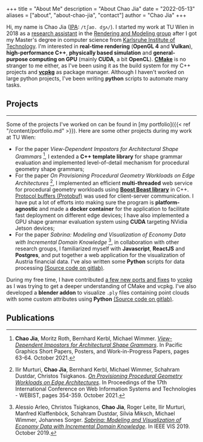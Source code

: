 +++
title = "About Me"
description = "About Chao Jia"
date = "2022-05-13"
aliases = ["about", "about-chao-jia", "contact"]
author = "Chao Jia"
+++

Hi, my name is Chao Jia ([IPA](https://en.wikipedia.org/wiki/International_Phonetic_Alphabet): `/tʃaʊ. dʒʌ/`). I started my work at TU Wien in 2018 as a [research assistant](https://www.cg.tuwien.ac.at/staff/ChaoJia) in the [Rendering and Modeling group](https://www.cg.tuwien.ac.at/group/Rendering-and-Modeling) after I got my Master's degree in computer science from [Karlsruhe Institute of Technology](https://www.kit.edu/). I'm interested in __real-time rendering__ (__OpenGL 4__ and __Vulkan__), __high-performance C++__, __physically based simulation__ and __general-purpose computing on GPU__ (mainly __CUDA__, a bit __OpenCL__). [__CMake__](https://cmake.org) is no stranger to me either, as I've been using it as the build system for my C++ projects and [__vcpkg__](https://vcpkg.io/en/index.html) as package manager. Although I haven't worked on large python projects, I've been writing __python__ scripts to automate many tasks. 

## Projects
---

Some of the projects I've worked on can be found in [my portfolio]({{< ref "/content/portfolio.md" >}}). Here are some other projects during my work at TU Wien:

* For the paper _View-Dependent Impostors for Architectural Shape Grammars_ [^pg21-impostors], I extended a __C++ template library__ for shape grammar evaluation and implemented level-of-detail mechanism for procedural geometry shape grammars; 
* For the paper _On Provisioning Procedural Geometry Workloads on Edge Architectures_ [^webist21-edge], I implemented an efficient __multi-threaded__ web service for procedural geometry workloads using [__Boost Beast library__](https://github.com/boostorg/beast) in C++. [Protocol buffers (Protobuf)](https://developers.google.com/protocol-buffers) was used for client-server communication. I have put a lot of efforts into making sure the program is __platform-agnostic__ and made a __docker container__ for the application to facilitate fast deployment on different edge devices; I have also implemented a GPU shape grammar evaluation system using __CUDA__ targeting NVidia Jetson devices; 
* For the paper _Sabrina: Modeling and Visualization of Economy Data with Incremental Domain Knowledge_ [^ieeevis19-sabrina], in collaboration with other research groups, I familiarized myself with __Javascript__, __ReactJS__ and __Postgres__, and put together a web application for the visualization of Austria financial data. I've also written some __Python__ scripts for data processing [(Source code on gitlab)](https://gitlab.com/chao-jia/ctvis).

During my free time, I have contributed [a few new ports and fixes](https://github.com/microsoft/vcpkg/pulls?q=is%3Apr+author%3Achaojia+is%3Aclosed+is%3Amerged+) to [vcpkg](https://github.com/microsoft/vcpkg) as I was trying to get a deeper understanding of CMake and vcpkg. 
I've also developed a __blender addon__ to visualize `.ply` files containing point clouds with some custom attributes using __Python__ [(Source code on gitlab)](https://gitlab.com/chao-jia/blender_addon_dev/-/tree/master/ttm_ply).

## Publications

[^pg21-impostors]: __Chao Jia__, Moritz Roth, Bernhard Kerbl, Michael Wimmer. _[View-Dependent Impostors for Architectural Shape Grammars](https://doi.org/10.2312/pg.20211390)_. In Pacific Graphics Short Papers, Posters, and Work-in-Progress Papers, pages 63-64. October 2021.

[^webist21-edge]: Ilir Murturi, __Chao Jia__, Bernhard Kerbl, Michael Wimmer, Schahram Dustdar, Christos Tsigkanos. _[On Provisioning Procedural Geometry Workloads on Edge Architectures](https://doi.org/10.5220/0010687800003058)_. In Proceedings of the 17th International Conference on Web Information Systems and Technologies - WEBIST, pages 354-359. October 2021.

[^ieeevis19-sabrina]: Alessio Arleo, Christos Tsigkanos, __Chao Jia__, Roger Leite, Ilir Murturi, Manfred Klaffenböck, Schahram Dustdar, Silvia Miksch, Michael Wimmer, Johannes Sorger. _[Sabrina: Modeling and Visualization of Economy Data with Incremental Domain Knowledge](https://doi.org/10.1109/VISUAL.2019.8933598)_. In IEEE VIS 2019. October 2019. 
